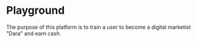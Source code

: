 # Playground
The purpose of this platform is to train a user to become a digital marketist "Dara" and earn cash.
